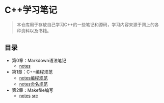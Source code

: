 # C++学习笔记

> 本仓库用于存放自己学习C++的一些笔记和源码，学习内容来源于网上的各种资料以及书籍。



## 目录

- 第0章：Markdown语法笔记 
  - [notes](./notes/ch00_Markdown语法笔记/Markdown学习笔记.md)
- 第1章：C++编程规范 
  - [notes编程规范](./notes/ch01_C++编程规范/C++编程规范整理.md)
  - [notes命名规范](./notes/ch01_C++编程规范/Google_C++命名规范.md)
- 第2章：Makefile编写
  -  [notes](./notes/ch02_Makefile编写/C++Makefile.md)	[src](./src/ch02)
